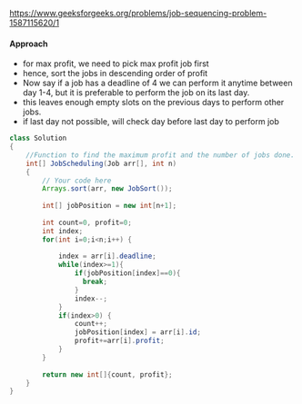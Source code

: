 https://www.geeksforgeeks.org/problems/job-sequencing-problem-1587115620/1

#### Approach

* for max profit, we need to pick max profit job first
* hence, sort the jobs in descending order of profit
* Now say if a job has a deadline of 4 we can perform it anytime between day 1-4, but it is preferable to perform the job on its last day.
* this leaves enough empty slots on the previous days to perform other jobs.
* if last day not possible, will check day before last day to perform job


```java
class Solution
{
    //Function to find the maximum profit and the number of jobs done.
    int[] JobScheduling(Job arr[], int n)
    {
        // Your code here
        Arrays.sort(arr, new JobSort());
        
        int[] jobPosition = new int[n+1];
        
        int count=0, profit=0;
        int index;
        for(int i=0;i<n;i++) {
            
            index = arr[i].deadline;
            while(index>=1){
                if(jobPosition[index]==0){
                  break;  
                } 
                index--;
            }
            if(index>0) {
                count++;
                jobPosition[index] = arr[i].id;
                profit+=arr[i].profit;
            }
        }
        
        return new int[]{count, profit};
    }
}
```